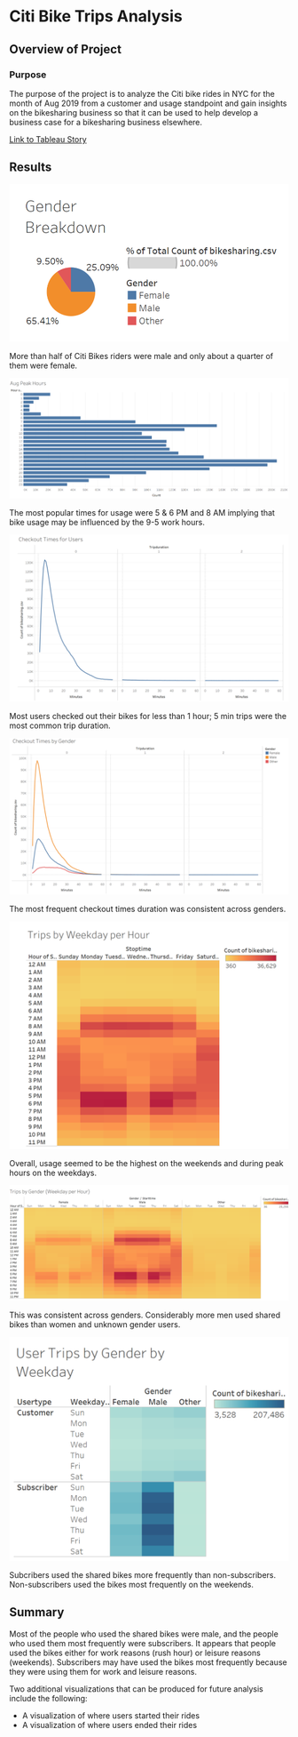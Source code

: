 # Citi Bike Trips Analysis 

## Overview of Project

### Purpose

The purpose of the project is to analyze the Citi bike rides in NYC for the month of Aug 2019 from a customer and usage standpoint and gain insights on the bikesharing business so that it can be used to help develop a business case for a bikesharing business elsewhere. 

<a href="https://public.tableau.com/app/profile/teresa.le8009/viz/CitiBikeRidesChallenge/CitiBikesTripsStory">Link to Tableau Story</a>

## Results

<img src="https://github.com/teresa-le/bikesharing/blob/main/Resources/Gender%20Breakdown.png">

More than half of Citi Bikes riders were male and only about a quarter of them were female. 

<img src="https://github.com/teresa-le/bikesharing/blob/main/Resources/Aug%20Peak%20Hours.png">

The most popular times for usage were 5 & 6 PM and 8 AM implying that bike usage may be influenced by the 9-5 work hours. 

<img src="https://github.com/teresa-le/bikesharing/blob/main/Resources/Checkout%20Times%20for%20Users.png">

Most users checked out their bikes for less than 1 hour; 5 min trips were the most common trip duration. 

<img src="https://github.com/teresa-le/bikesharing/blob/main/Resources/Checkout%20Times%20by%20Gender.png">

The most frequent checkout times duration was consistent across genders. 

<img src="https://github.com/teresa-le/bikesharing/blob/main/Resources/Trips%20by%20Weekdays%20per%20Hour.png"> 

Overall, usage seemed to be the highest on the weekends and during peak hours on the weekdays. 

<img src="https://github.com/teresa-le/bikesharing/blob/main/Resources/Trips%20by%20Gender%20(Weekday%20per%20Hour).png">

This was consistent across genders. Considerably more men used shared bikes than women and unknown gender users. 

<img src="https://github.com/teresa-le/bikesharing/blob/main/Resources/User%20Trips%20by%20Gender%20by%20Weekday.png">

Subcribers used the shared bikes more frequently than non-subscribers. Non-subscribers used the bikes most frequently on the weekends. 

## Summary 

Most of the people who used the shared bikes were male, and the people who used them most frequently were subscribers. It appears that people used the bikes either for work reasons (rush hour) or leisure reasons (weekends). Subscribers may have used the bikes most frequently because they were using them for work and leisure reasons.

Two additional visualizations that can be produced for future analysis include the following:
* A visualization of where users started their rides
* A visualization of where users ended their rides 


